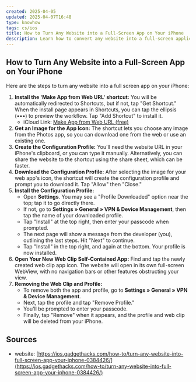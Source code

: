 ```yaml
---
created: 2025-04-05
updated: 2025-04-07T16:48
type: knowhow
tags: cs/ios
title: How to Turn Any Website into a Full-Screen App on Your iPhone
description: Learn how to convert any website into a full-screen application on your iPhone using the 'Make App from Web URL' shortcut.
---
```

## How to Turn Any Website into a Full-Screen App on Your iPhone

Here are the steps to turn any website into a full screen app on your iPhone:

1.  **Install the 'Make App from Web URL' shortcut:** You will be automatically redirected to Shortcuts, but if not, tap "Get Shortcut." When the install page appears in Shortcuts, you can tap the ellipsis (•••) to preview the workflow. Tap "Add Shortcut" to install it.
    * iCloud Link: [Make App from Web URL (free)](https://www.icloud.com/shortcuts/7f7c6d1b7b5f4a9e8b3e8e1b0b5f0d3f)
2.  **Get an Image for the App Icon:** The shortcut lets you choose any image from the Photos app, so you can download one from the web or use an existing one.
3.  **Create the Configuration Profile:** You'll need the website URL in your iPhone's clipboard, or you can type it manually. Alternatively, you can share the website to the shortcut using the share sheet, which can be faster.
4.  **Download the Configuration Profile:** After selecting the image for your web app's icon, the shortcut will create the configuration profile and prompt you to download it. Tap "Allow" then "Close."
5.  **Install the Configuration Profile:**
    * Open **Settings**. You may see a "Profile Downloaded" option near the top; tap it to go directly there.
    * If not, go to **Settings » General » VPN & Device Management**, then tap the name of your downloaded profile.
    * Tap "Install" at the top right, then enter your passcode when prompted.
    * The next page will show a message from the developer (you), outlining the last steps. Hit "Next" to continue.
    * Tap "Install" in the top right, and again at the bottom. Your profile is now installed.
6.  **Open Your New Web Clip Self-Contained App:** Find and tap the newly created web clip app icon. The website will open in its own full-screen WebView, with no navigation bars or other features obstructing your view.
7.  **Removing the Web Clip and Profile:**
    * To remove both the app and profile, go to **Settings » General » VPN & Device Management**.
    * Next, tap the profile and tap "Remove Profile."
    * You'll be prompted to enter your passcode.
    * Finally, tap "Remove" when it appears, and the profile and web clip will be deleted from your iPhone.

## Sources

- website: [https://ios.gadgethacks.com/how-to/turn-any-website-into-full-screen-app-your-iphone-0384426/](https://ios.gadgethacks.com/how-to/turn-any-website-into-full-screen-app-your-iphone-0384426/)
```